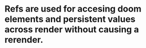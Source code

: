 # Refs are used for accesing doom elements and persistent values across render without causing a rerender.

